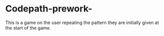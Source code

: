 # Codepath-prework-
This is a game on the user repeating the pattern they are initially given at the start of the game. 
